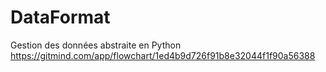 # DataFormat
Gestion des données abstraite en Python
https://gitmind.com/app/flowchart/1ed4b9d726f91b8e32044f1f90a56388
